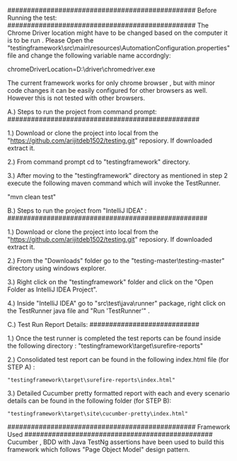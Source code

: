 ################################################
Before Running the test:
################################################
The Chrome Driver location might have to be changed based on the computer it is to be run . Please Open the "testingframework\src\main\resources\AutomationConfiguration.properties"
file and change the following variable name accordngly:

chromeDriverLocation=D:\\driver\\chromedriver.exe <Give the driver location accordingly>

The current framework works for only chrome browser , but with minor code changes it can be easily configured for other browsers as well. However this is not tested with other
browsers. 


A.) Steps to run the project from command prompt:
#################################################

1.) Download or clone the project into local from the "https://github.com/arijitdeb1502/testing.git" reposiory. If downloaded extract it.

2.) From command prompt cd to "testingframework" directory. 

3.) After moving to the "testingframework" directory as mentioned in step 2 execute the following maven command which will invoke the TestRunner.

"mvn clean test"

B.) Steps to run the project from "IntelliJ IDEA" :
###################################################

1.) Download or clone the project into local from the "https://github.com/arijitdeb1502/testing.git" reposiory. If downloaded extract it.

2.) From the "Downloads" folder go to the "testing-master\testing-master\" directory using windows explorer.

3.) Right click on the "testingframework" folder and click on the "Open Folder as IntelliJ IDEA Project". 

4.) Inside "IntelliJ IDEA" go to "src\test\java\runner\" package, right click on the TestRunner java file  and  "Run 'TestRunner'" .



C.) Test Run Report Details:
############################

1.) Once the test runner is completed the test reports can be found inside the following directory :
    "testingframework\target\surefire-reports"
	
2.) Consolidated test report can be found in the following index.html file (for STEP A) :

    "testingframework\target\surefire-reports\index.html" 

3.) Detailed Cucumber pretty formatted report with each and every scenario details can be found in the following folder (for STEP B):

    "testingframework\target\site\cucumber-pretty\index.html"

################################################
Framework Used
################################################
Cucumber , BDD with Java TestNg assertions have been used to build this framework which follows "Page Object Model" design pattern.

